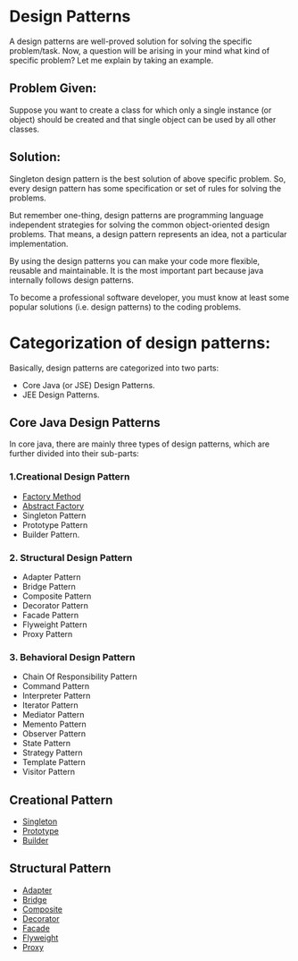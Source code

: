 # Design Patterns
A design patterns are well-proved solution for solving the specific problem/task. Now, a question will be arising in your mind what kind of specific problem? Let me explain by taking an example.

## Problem Given:
Suppose you want to create a class for which only a single instance (or object) should be created and that single object can be used by all other classes.

## Solution:
Singleton design pattern is the best solution of above specific problem. So, every design pattern has some specification or set of rules for solving the problems.

But remember one-thing, design patterns are programming language independent strategies for solving the common object-oriented design problems. That means, a design pattern represents an idea, not a particular implementation.

By using the design patterns you can make your code more flexible, reusable and maintainable. It is the most important part because java internally follows design patterns.

To become a professional software developer, you must know at least some popular solutions (i.e. design patterns) to the coding problems.

# Categorization of design patterns:
Basically, design patterns are categorized into two parts:

- Core Java (or JSE) Design Patterns.
- JEE Design Patterns.

## Core Java Design Patterns
In core java, there are mainly three types of design patterns, which are further divided into their sub-parts:

### 1.Creational Design Pattern
- [Factory Method](Creational/Factory)
- [Abstract Factory](Creational/Abstract_Factory)
- Singleton Pattern
- Prototype Pattern
- Builder Pattern.
### 2. Structural Design Pattern
- Adapter Pattern
- Bridge Pattern
- Composite Pattern
- Decorator Pattern
- Facade Pattern
- Flyweight Pattern
- Proxy Pattern
### 3. Behavioral Design Pattern
- Chain Of Responsibility Pattern
- Command Pattern
- Interpreter Pattern
- Iterator Pattern
- Mediator Pattern
- Memento Pattern
- Observer Pattern
- State Pattern
- Strategy Pattern
- Template Pattern
- Visitor Pattern


## Creational Pattern
 - [Singleton](Creational/Singleton/README.md)
 - [Prototype](Creational/Prototype/README.md)
 - [Builder](Creational/Builder/README.md)
## Structural Pattern
 - [Adapter](Structural/Adapter/README.md)
 - [Bridge](Structural/Bridge/README.md)
 - [Composite](Structural/Composite/README.md)
 - [Decorator](Structural/Decorator/README.md)
 - [Facade](Structural/Facade/README.md)
 - [Flyweight](Structural/Fly_Weight/README.md)
 - [Proxy](Structural/Proxy/README.md)
